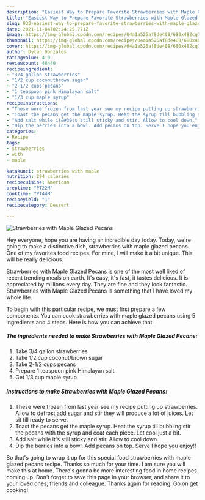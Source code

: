 ```yaml
---
description: "Easiest Way to Prepare Favorite Strawberries with Maple Glazed Pecans"
title: "Easiest Way to Prepare Favorite Strawberries with Maple Glazed Pecans"
slug: 933-easiest-way-to-prepare-favorite-strawberries-with-maple-glazed-pecans
date: 2021-11-04T02:24:25.771Z
image: https://img-global.cpcdn.com/recipes/04a1a525af8de408/680x482cq70/strawberries-with-maple-glazed-pecans-recipe-main-photo.jpg
thumbnail: https://img-global.cpcdn.com/recipes/04a1a525af8de408/680x482cq70/strawberries-with-maple-glazed-pecans-recipe-main-photo.jpg
cover: https://img-global.cpcdn.com/recipes/04a1a525af8de408/680x482cq70/strawberries-with-maple-glazed-pecans-recipe-main-photo.jpg
author: Dylan Gonzales
ratingvalue: 4.9
reviewcount: 48440
recipeingredient:
- "3/4 gallon strawberries"
- "1/2 cup coconutbrown sugar"
- "2-1/2 cups pecans"
- "1 teaspoon pink Himalayan salt"
- "1/3 cup maple syrup"
recipeinstructions:
- "These were frozen from last year see my recipe putting up strawberries. Allow to defrost add sugar and stir they will produce a lot of juices. Let sit till ready to serve."
- "Toast the pecans get the maple syrup. Heat the syrup till bubbling stir the pecans with the syrup and coat each piece. Let cool just a bit."
- "Add salt while it&#39;s still sticky and stir. Allow to cool down."
- "Dip the berries into a bowl. Add pecans on top. Serve I hope you enjoy!!"
categories:
- Recipe
tags:
- strawberries
- with
- maple

katakunci: strawberries with maple 
nutrition: 294 calories
recipecuisine: American
preptime: "PT22M"
cooktime: "PT44M"
recipeyield: "1"
recipecategory: Dessert

---
```



![Strawberries with Maple Glazed Pecans](https://img-global.cpcdn.com/recipes/04a1a525af8de408/680x482cq70/strawberries-with-maple-glazed-pecans-recipe-main-photo.jpg)

Hey everyone, hope you are having an incredible day today. Today, we're going to make a distinctive dish, strawberries with maple glazed pecans. One of my favorites food recipes. For mine, I will make it a bit unique. This will be really delicious.

Strawberries with Maple Glazed Pecans is one of the most well liked of recent trending meals on earth. It's easy, it's fast, it tastes delicious. It is appreciated by millions every day. They are fine and they look fantastic. Strawberries with Maple Glazed Pecans is something that I have loved my whole life.




To begin with this particular recipe, we must first prepare a few components. You can cook strawberries with maple glazed pecans using 5 ingredients and 4 steps. Here is how you can achieve that.

<!--inarticleads1-->

##### The ingredients needed to make Strawberries with Maple Glazed Pecans:

1. Take 3/4 gallon strawberries
1. Take 1/2 cup coconut/brown sugar
1. Take 2-1/2 cups pecans
1. Prepare 1 teaspoon pink Himalayan salt
1. Get 1/3 cup maple syrup




<!--inarticleads2-->

##### Instructions to make Strawberries with Maple Glazed Pecans:

1. These were frozen from last year see my recipe putting up strawberries. Allow to defrost add sugar and stir they will produce a lot of juices. Let sit till ready to serve.
1. Toast the pecans get the maple syrup. Heat the syrup till bubbling stir the pecans with the syrup and coat each piece. Let cool just a bit.
1. Add salt while it&#39;s still sticky and stir. Allow to cool down.
1. Dip the berries into a bowl. Add pecans on top. Serve I hope you enjoy!!




So that's going to wrap it up for this special food strawberries with maple glazed pecans recipe. Thanks so much for your time. I am sure you will make this at home. There's gonna be more interesting food in home recipes coming up. Don't forget to save this page in your browser, and share it to your loved ones, friends and colleague. Thanks again for reading. Go on get cooking!

